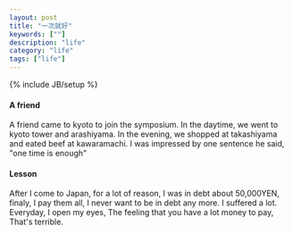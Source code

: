 ```yaml
---
layout: post
title: "一次就好"
keywords: [""]
description: "life"
category: "life"
tags: ["life"]
---
```

{% include JB/setup %}

#### A friend
A friend came to kyoto to join the symposium. 
In the daytime, we went to kyoto tower and arashiyama. In the evening, we
shopped at takashiyama and eated beef at kawaramachi. 
I was impressed by one sentence he said, "one time is enough" <br />

#### Lesson
After I come to Japan, for a lot of reason, I was in debt about 50,000YEN, finaly,
I pay them all, I never want to be in debt any more. I suffered a lot. Everyday,
I open my eyes, The feeling that you have a lot money to pay, That's terrible.








